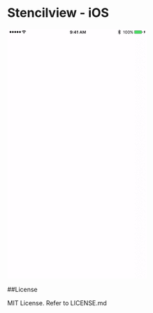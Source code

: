# Stencilview - iOS


![](https://github.com/swaruphs/StencilView/raw/master/sample.gif)

##License 

MIT License. Refer to LICENSE.md
